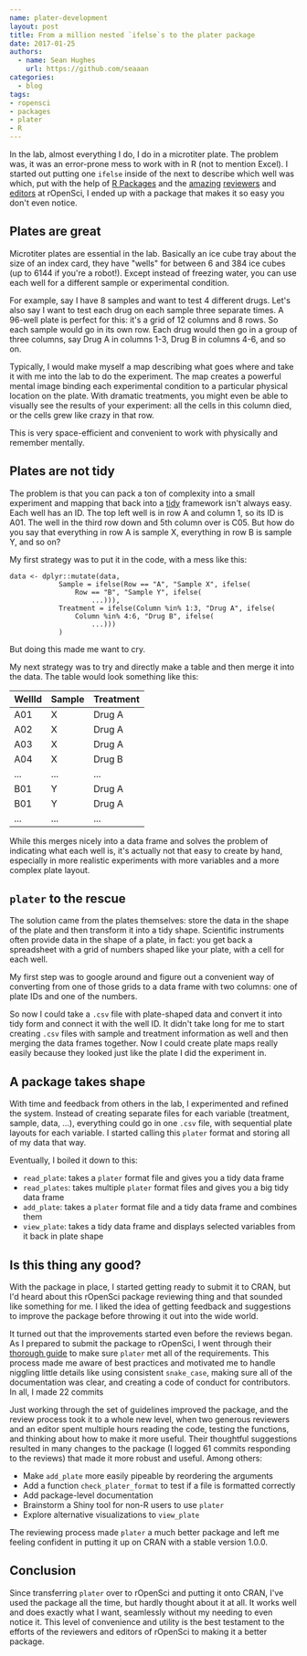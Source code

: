 ```yaml
---
name: plater-development
layout: post
title: From a million nested `ifelse`s to the plater package
date: 2017-01-25
authors:
  - name: Sean Hughes
    url: https://github.com/seaaan
categories:
  - blog
tags:
- ropensci
- packages
- plater
- R
---
```


In the lab, almost everything I do, I do in a microtiter plate. The problem was, it was an error-prone mess to work with in R (not to mention Excel). I started out putting one `ifelse` inside of the next to describe which well was which, put with the help of [R Packages](http://r-pkgs.had.co.nz/) and the [amazing](http://deanattali.com/) [reviewers](http://www.juliagustavsen.com/) and [editors](https://scottchamberlain.info/) at rOpenSci, I ended up with a package that makes it so easy you don't even notice. 

## Plates are great

Microtiter plates are essential in the lab. Basically an ice cube tray about the size of an index card, they have "wells" for between 6 and 384 ice cubes (up to 6144 if you're a robot!). Except instead of freezing water, you can use each well for a different sample or experimental condition. 

For example, say I have 8 samples and want to test 4 different drugs. Let's also say I want to test each drug on each sample three separate times. A 96-well plate is perfect for this: it's a grid of 12 columns and 8 rows. So each sample would go in its own row. Each drug would then go in a group of three columns, say Drug A in columns 1-3, Drug B in columns 4-6, and so on. 

Typically, I would make myself a map describing what goes where and take it with me into the lab to do the experiment. The map creates a powerful mental image binding each experimental condition to a particular physical location on the plate. With dramatic treatments, you might even be able to visually see the results of your experiment: all the cells in this column died, or the cells grew like crazy in that row.  

This is very space-efficient and convenient to work with physically and remember mentally.

## Plates are not tidy

The problem is that you can pack a ton of complexity into a small experiment and mapping that back into a [tidy](https://www.jstatsoft.org/article/view/v059i10) framework isn't always easy. Each well has an ID. The top left well is in row A and column 1, so its ID is A01. The well in the third row down and 5th column over is C05. But how do you say that everything in row A is sample X, everything in row B is sample Y, and so on? 

My first strategy was to put it in the code, with a mess like this: 

```
data <- dplyr::mutate(data, 
            Sample = ifelse(Row == "A", "Sample X", ifelse(
                Row == "B", "Sample Y", ifelse(
                    ...))), 
            Treatment = ifelse(Column %in% 1:3, "Drug A", ifelse(
                Column %in% 4:6, "Drug B", ifelse(
                    ...)))
            )
```

But doing this made me want to cry. 

My next strategy was to try and directly make a table and then merge it into the data. The table would look something like this: 

| WellId | Sample | Treatment | 
| ------ | ------ | --------- | 
| A01    | X      | Drug A    |  
| A02    | X      | Drug A    |     
| A03    | X      | Drug A    |
| A04    | X      | Drug B    |
| ...    | ...    | ...       |
| B01    | Y      | Drug A    |     
| B01    | Y      | Drug A    |     
| ...    | ...    | ...       |

While this merges nicely into a data frame and solves the problem of indicating what each well is, it's actually not that easy to create by hand, especially in more realistic experiments with more variables and a more complex plate layout. 

## `plater` to the rescue

The solution came from the plates themselves: store the data in the shape of the plate and then transform it into a tidy shape. Scientific instruments often provide data in the shape of a plate, in fact: you get back a spreadsheet with a grid of numbers shaped like your plate, with a cell for each well. 

My first step was to google around and figure out a convenient way of converting from one of those grids to a data frame with two columns: one of plate IDs and one of the numbers. 

So now I could take a `.csv` file with plate-shaped data and convert it into tidy form and connect it with the well ID. It didn't take long for me to start creating `.csv` files with sample and treatment information as well and then merging the data frames together. Now I could create plate maps really easily because they looked just like the plate I did the experiment in. 

## A package takes shape

With time and feedback from others in the lab, I experimented and refined the system. Instead of creating separate files for each variable (treatment, sample, data, ...), everything could go in one `.csv` file, with sequential plate layouts for each variable. I started calling this `plater` format and storing all of my data that way. 

Eventually, I boiled it down to this: 

* `read_plate`: takes a `plater` format file and gives you a tidy data frame
* `read_plates`: takes multiple `plater` format files and gives you a big tidy data frame
* `add_plate`: takes a `plater` format file and a tidy data frame and combines them
* `view_plate`: takes a tidy data frame and displays selected variables from it back in plate shape

## Is this thing any good?

With the package in place, I started getting ready to submit it to CRAN, but I'd heard about this rOpenSci package reviewing thing and that sounded like something for me. I liked the idea of getting feedback and suggestions to improve the package before throwing it out into the wide world. 

It turned out that the improvements started even before the reviews began. As I prepared to submit the package to rOpenSci, I went through their [thorough guide](https://github.com/ropensci/onboarding#how-to-submit-your-package-for-review)  to make sure `plater` met all of the requirements. This process made me aware of best practices and motivated me to handle niggling little details like using consistent `snake_case`, making sure all of the documentation was clear, and creating a code of conduct for contributors. In all, I made 22 commits

Just working through the set of guidelines improved the package, and the review process took it to a whole new level, when two generous reviewers and an editor spent multiple hours reading the code, testing the functions, and thinking about how to make it more useful. Their thoughtful suggestions resulted in many changes to the package (I logged 61 commits responding to the reviews) that made it more robust and useful. Among others: 

* Make `add_plate` more easily pipeable by reordering the arguments
* Add a function `check_plater_format` to test if a file is formatted correctly
* Add package-level documentation
* Brainstorm a Shiny tool for non-R users to use `plater` 
* Explore alternative visualizations to `view_plate`

The reviewing process made `plater` a much better package and left me feeling confident in putting it up on CRAN with a stable version 1.0.0. 

## Conclusion

Since transferring `plater` over to rOpenSci and putting it onto CRAN, I've used the package all the time, but hardly thought about it at all. It works well and does exactly what I want, seamlessly without my needing to even notice it. This level of convenience and utility is the best testament to the efforts of the reviewers and editors of rOpenSci to making it a better package. 

